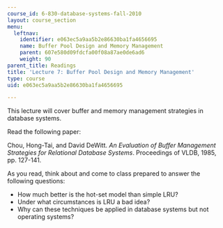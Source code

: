 ```yaml
---
course_id: 6-830-database-systems-fall-2010
layout: course_section
menu:
  leftnav:
    identifier: e063ec5a9aa5b2e86630ba1fa4656695
    name: Buffer Pool Design and Memory Management
    parent: 607e580d09fdcfa00f08a87ae0de6ad6
    weight: 90
parent_title: Readings
title: 'Lecture 7: Buffer Pool Design and Memory Management'
type: course
uid: e063ec5a9aa5b2e86630ba1fa4656695

---
```


This lecture will cover buffer and memory management strategies in database systems.

Read the following paper:

Chou, Hong-Tai, and David DeWitt. _An Evaluation of Buffer Management Strategies for Relational Database Systems_. Proceedings of VLDB, 1985, pp. 127-141.

As you read, think about and come to class prepared to answer the following questions:

*   How much better is the hot-set model than simple LRU?
*   Under what circumstances is LRU a bad idea?
*   Why can these techniques be applied in database systems but not operating systems?